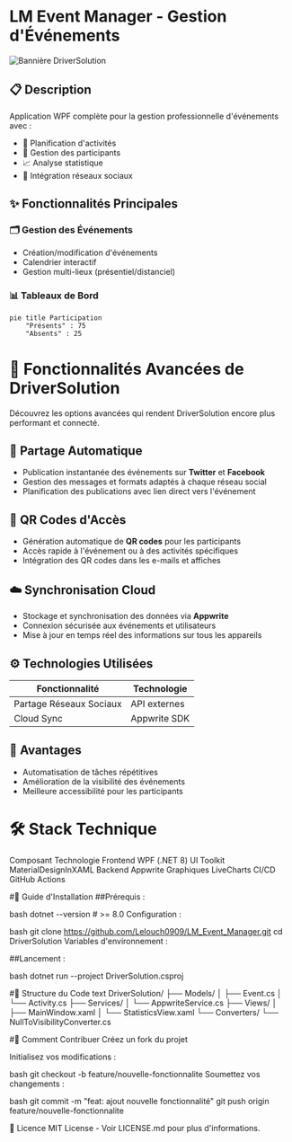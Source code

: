 # LM Event Manager - Gestion d'Événements

![Bannière DriverSolution](screenshots/banner.png)

## 📋 Description

Application WPF complète pour la gestion professionnelle d'événements avec :

- 🎯 Planification d'activités
- 👥 Gestion des participants
- 📈 Analyse statistique
- 🔗 Intégration réseaux sociaux

## ✨ Fonctionnalités Principales

### 🗂 Gestion des Événements
- Création/modification d'événements
- Calendrier interactif
- Gestion multi-lieux (présentiel/distanciel)

### 📊 Tableaux de Bord
```mermaid
pie title Participation
    "Présents" : 75
    "Absents" : 25

```
# 🤖 Fonctionnalités Avancées de DriverSolution

Découvrez les options avancées qui rendent DriverSolution encore plus performant et connecté.

## 🔄 Partage Automatique

- Publication instantanée des événements sur **Twitter** et **Facebook**
- Gestion des messages et formats adaptés à chaque réseau social
- Planification des publications avec lien direct vers l'événement

## 📱 QR Codes d'Accès

- Génération automatique de **QR codes** pour les participants
- Accès rapide à l'événement ou à des activités spécifiques
- Intégration des QR codes dans les e-mails et affiches

## ☁️ Synchronisation Cloud

- Stockage et synchronisation des données via **Appwrite**
- Connexion sécurisée aux événements et utilisateurs
- Mise à jour en temps réel des informations sur tous les appareils

## ⚙️ Technologies Utilisées

| Fonctionnalité              | Technologie     |
|-----------------------------|-----------------|
| Partage Réseaux Sociaux     | API externes    |
| Cloud Sync                  | Appwrite SDK    |

## 📌 Avantages

- Automatisation de tâches répétitives  
- Amélioration de la visibilité des événements  
- Meilleure accessibilité pour les participants  



# 🛠 Stack Technique

Composant	Technologie
Frontend	WPF (.NET 8)
UI Toolkit	MaterialDesignInXAML
Backend	Appwrite
Graphiques	LiveCharts
CI/CD	GitHub Actions

#🚀 Guide d'Installation
##Prérequis :

bash
dotnet --version # >= 8.0
Configuration :

bash
git clone https://github.com/Lelouch0909/LM_Event_Manager.git
cd DriverSolution
Variables d'environnement :

##Lancement :

bash
dotnet run --project DriverSolution.csproj

#📂 Structure du Code
text
DriverSolution/
├── Models/
│   ├── Event.cs
│   └── Activity.cs
├── Services/
│   └── AppwriteService.cs
├── Views/
│   ├── MainWindow.xaml
│   └── StatisticsView.xaml
└── Converters/
    └── NullToVisibilityConverter.cs

#🤝 Comment Contribuer
Créez un fork du projet

Initialisez vos modifications :

bash
git checkout -b feature/nouvelle-fonctionnalite
Soumettez vos changements :

bash
git commit -m "feat: ajout nouvelle fonctionnalité"
git push origin feature/nouvelle-fonctionnalite

📜 Licence
MIT License - Voir LICENSE.md pour plus d'informations.
